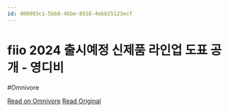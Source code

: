 ```yaml
---
id: 406093c1-5bb8-4bbe-8916-4ebb25123ecf
---
```


# fiio 2024 출시예정 신제품 라인업 도표 공개 - 영디비
#Omnivore

[Read on Omnivore](https://omnivore.app/me/https-www-0-db-co-kr-free-3607095-1915e62ecd3)
[Read Original](https://www.0db.co.kr/FREE/3607095)

